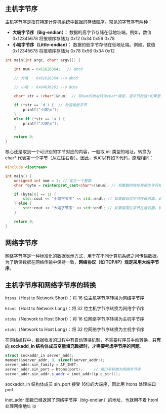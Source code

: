 ## 主机字节序

主机字节序是指在特定计算机系统中数据的存储顺序。常见的字节序有两种：

- **大端字节序（Big-endian）：** 数据的高字节存储在低地址端。例如，数值 0x12345678 将按顺序存储为 0x12 0x34 0x56 0x78
- **小端字节序（Little-endian）：** 数据的低字节存储在低地址端。例如，数值 0x12345678 将按顺序存储为 0x78 0x56 0x34 0x12

```c++
int main(int argc, char* argv[]) {

    int num = 0x61626364;   // abcd

    // 大端 ： 0x61626364 --》 abcd
    
    // 小端 ： 0x64636261 --》 dcba

    char* str = (char*)&num;  // 将num的地址转为char*类型，逐字节检查;如果是 a，大端；如果是 d，小端

    if (*str == 'd') {  // 检查最低字节
        printf("小端\n");
    }
    else if (*str == 'a') {
        printf("大端\n");
    }

    return 0;
}
```

核心还是取到一个可识别的字节对应的内容，一般取 int 类型的地址，转换为 char* 代表第一个字节（从左往右看）。因此，也可以有如下代码，原理相同：

```c++
#include <iostream>

int main() {
    unsigned int num = 1; // 定义一个整数
    char *byte = reinterpret_cast<char*>(&num); // 将整数的地址转换为字符指针

    if (byte[0] == 1) {
        std::cout << "小端字节序" << std::endl; // 如果最低位字节在最前面，说明是小端
    } else {
        std::cout << "大端字节序" << std::endl; // 如果最高位字节在最前面，说明是大端
    }

    return 0;
}

```

## 网络字节序

网络字节序是一种标准化的数据表示方式，用于在不同计算机系统之间传输数据。为了确保数据在网络传输中保持一致，**网络协议（如 TCP/IP）规定采用大端字节序**。

## 主机字节序和网络字节序的转换

`htons`（Host to Network Short）：将 16 位主机字节序转换为网络字节序

`htonl`（Host to Network Long）：将 32 位主机字节序转换为网络字节序

`ntohs`（Network to Host Short）：将 16 位网络字节序转换为主机字节序

`ntohl`（Network to Host Long）：将 32 位网络字节序转换为主机字节序

在网络编程中，数据收发的过程中有自动转换机制，不需要程序员手动转换，**只有向 sockadd_in 结构体成员变量填充数据时，才需要考虑字节序的问题**。

```c++
struct sockaddr_in server_addr;
memset(&server_addr, 0, sizeof(server_addr));
server_addr.sin_family = AF_INET;
server_addr.sin_port = htons(port);		// 端口号转换为网络字节序
server_addr.sin_addr.s_addr = inet_addr(ip.c_str());  
```

sockaddr_in 结构体成员 sin_port 接受 16位的大端序，因此用 htons 处理端口 port

inet_addr 函数已经返回了网络字节序（big-endian）的地址，也就用不着 htonl 处理网络地址 ip


